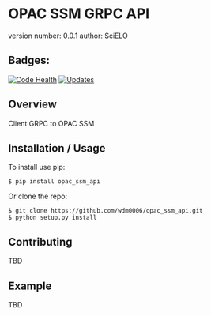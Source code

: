 OPAC SSM GRPC API
===============================

version number: 0.0.1
author: SciELO

Badges:
-------
[![Code Health](https://landscape.io/github/scieloorg/opac_ssm_api/master/landscape.svg?style=flat)](https://landscape.io/github/scieloorg/opac_ssm_api/master)
[![Updates](https://pyup.io/repos/github/scieloorg/opac_ssm_api/shield.svg)](https://pyup.io/repos/github/scieloorg/opac_ssm_api/)

Overview
--------

Client GRPC to OPAC SSM

Installation / Usage
--------------------

To install use pip:

    $ pip install opac_ssm_api


Or clone the repo:

    $ git clone https://github.com/wdm0006/opac_ssm_api.git
    $ python setup.py install
    
Contributing
------------

TBD

Example
-------

TBD
